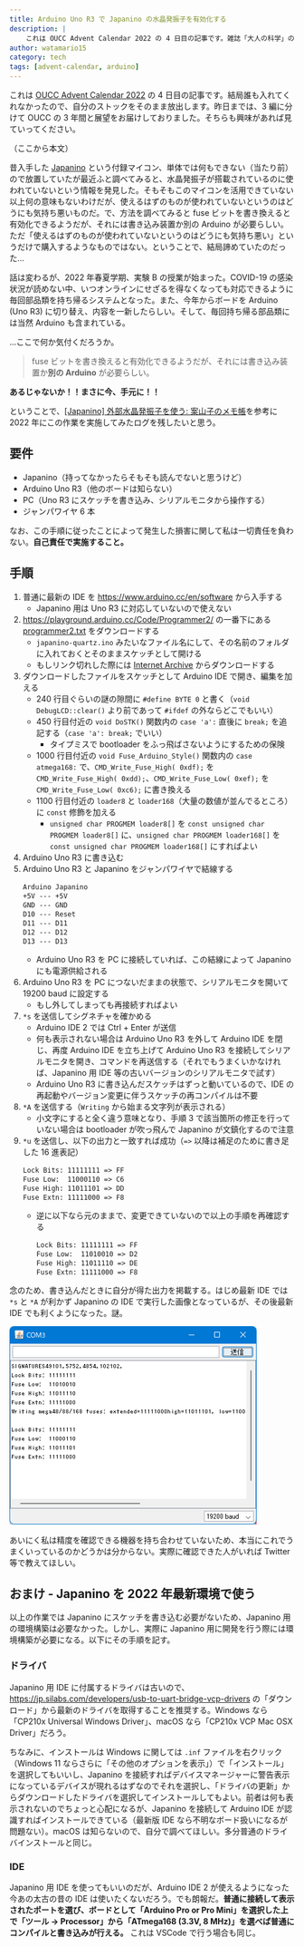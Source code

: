 ```yaml
---
title: Arduino Uno R3 で Japanino の水晶発振子を有効化する
description: |
    これは OUCC Advent Calendar 2022 の 4 日目の記事です。雑誌「大人の科学」の付録マイコン Japanino について、水晶発振子が搭載されているのに使われていないという情報を発見し、実験 B の授業で貸し出された Arduino Uno R3 を用いて fuse ビットを書き換えて有効化した過程を説明しています。
author: watamario15
category: tech
tags: [advent-calendar, arduino]
---
```


これは [OUCC Advent Calendar 2022](https://adventar.org/calendars/7859) の 4 日目の記事です。結局誰も入れてくれなかったので、自分のストックをそのまま放出します。昨日までは、3 編に分けて OUCC の 3 年間と展望をお届けしておりました。そちらも興味があれば見ていってください。

（ここから本文）

昔入手した [Japanino](https://otonanokagaku.net/japanino/) という付録マイコン、単体では何もできない（当たり前）ので放置していたが最近ふと調べてみると、水晶発振子が搭載されているのに使われていないという情報を発見した。そもそもこのマイコンを活用できていない以上何の意味もないわけだが、使えるはずのものが使われていないというのはどうにも気持ち悪いものだ。で、方法を調べてみると fuse ビットを書き換えると有効化できるようだが、それには書き込み装置か別の Arduino が必要らしい。ただ「使えるはずのものが使われていないというのはどうにも気持ち悪い」というだけで購入するようなものではない。ということで、結局諦めていたのだった...

話は変わるが、2022 年春夏学期、実験 B の授業が始まった。COVID-19 の感染状況が読めない中、いつオンラインにせざるを得なくなっても対応できるように毎回部品類を持ち帰るシステムとなった。また、今年からボードを Arduino (Uno R3) に切り替え、内容を一新したらしい。そして、毎回持ち帰る部品類には当然 Arduino も含まれている。

...ここで何か気付くだろうか。

> fuse ビットを書き換えると有効化できるようだが、それには書き込み装置か**別の Arduino** が必要らしい。

**あるじゃないか！！まさに今、手元に！！**

ということで、[\[Japanino\] 外部水晶発振子を使う: 案山子のメモ帳](http://kamemo.cocolog-nifty.com/blog/2010/06/japanino-9afa.html)を参考に 2022 年にこの作業を実施してみたログを残したいと思う。

## 要件
- Japanino（持ってなかったらそもそも読んでないと思うけど）
- Arduino Uno R3（他のボードは知らない）
- PC（Uno R3 にスケッチを書き込み、シリアルモニタから操作する）
- ジャンパワイヤ 6 本

なお、この手順に従ったことによって発生した損害に関して私は一切責任を負わない。**自己責任で実施すること。**

## 手順
1. 普通に最新の IDE を https://www.arduino.cc/en/software から入手する
   - Japanino 用は Uno R3 に対応していないので使えない
1. https://playground.arduino.cc/Code/Programmer2/ の一番下にある [programmer2.txt](https://playground.arduino.cc/uploads/Code/programmer2/index.txt) をダウンロードする
   - `japanino-quartz.ino` みたいなファイル名にして、その名前のフォルダに入れておくとそのままスケッチとして開ける
   - もしリンク切れした際には [Internet Archive](https://web.archive.org/web/20220427140745if_/https://playground.arduino.cc/uploads/Code/programmer2/index.txt) からダウンロードする
1. ダウンロードしたファイルをスケッチとして Arduino IDE で開き、編集を加える
   - 240 行目ぐらいの謎の隙間に `#define BYTE 0` と書く（`void DebugLCD::clear()` より前であって `#ifdef` の外ならどこでもいい）
   - 450 行目付近の `void DoSTK()` 関数内の `case 'a':` 直後に `break;` を追記する（`case 'a': break;` でいい）
     - タイプミスで bootloader をふっ飛ばさないようにするための保険
   - 1000 行目付近の `void Fuse_Arduino_Style()` 関数内の `case atmega168:` で、`CMD_Write_Fuse_High( 0xdf);` を `CMD_Write_Fuse_High( 0xdd);`、`CMD_Write_Fuse_Low( 0xef);` を `CMD_Write_Fuse_Low( 0xc6);` に書き換える
   - 1100 行目付近の `loader8` と `loader168`（大量の数値が並んでるところ）に `const` 修飾を加える
     - `unsigned char PROGMEM loader8[]` を `const unsigned char PROGMEM loader8[]` に、`unsigned char PROGMEM loader168[]` を `const unsigned char PROGMEM loader168[]` にすればよい
1. Arduino Uno R3 に書き込む
1. Arduino Uno R3 と Japanino をジャンパワイヤで結線する
   ```
   Arduino Japanino
   +5V --- +5V
   GND --- GND
   D10 --- Reset
   D11 --- D11
   D12 --- D12
   D13 --- D13
   ```
   - Arduino Uno R3 を PC に接続していれば、この結線によって Japanino にも電源供給される
1. Arduino Uno R3 を PC につないだままの状態で、シリアルモニタを開いて 19200 baud に設定する
   - もし外してしまっても再接続すればよい
1. `*s` を送信してシグネチャを確かめる
   - Arduino IDE 2 では Ctrl + Enter が送信
   - 何も表示されない場合は Arduino Uno R3 を外して Arduino IDE を閉じ、再度 Arduino IDE を立ち上げて Arduino Uno R3 を接続してシリアルモニタを開き、コマンドを再送信する（それでもうまくいかなければ、Japanino 用 IDE 等の古いバージョンのシリアルモニタで試す）
   - Arduino Uno R3 に書き込んだスケッチはずっと動いているので、IDE の再起動やバージョン変更に伴うスケッチの再コンパイルは不要
1. `*A` を送信する（`Writing` から始まる文字列が表示される）
   - 小文字にすると全く違う意味となり、手順 3 で該当箇所の修正を行っていない場合は bootloader が吹っ飛んで Japanino が文鎮化するので注意
1. `*u` を送信し、以下の出力と一致すれば成功（`=>` 以降は補足のために書き足した 16 進表記）
   ```
   Lock Bits: 11111111 => FF
   Fuse Low:  11000110 => C6
   Fuse High: 11011101 => DD
   Fuse Extn: 11111000 => F8
   ```
   - 逆に以下なら元のままで、変更できていないので以上の手順を再確認する
     ```
     Lock Bits: 11111111 => FF
     Fuse Low:  11010010 => D2
     Fuse High: 11011110 => DE
     Fuse Extn: 11111000 => F8
     ```

念のため、書き込んだときに自分が得た出力を掲載する。はじめ最新 IDE では `*s` と `*A` が利かず Japanino の IDE で実行した画像となっているが、その後最新 IDE でも利くようになった。謎。

![出力](./875/fuse.png)

あいにく私は精度を確認できる機器を持ち合わせていないため、本当にこれでうまくいっているのかどうかは分からない。実際に確認できた人がいれば Twitter 等で教えてほしい。

## おまけ - Japanino を 2022 年最新環境で使う
以上の作業では Japanino にスケッチを書き込む必要がないため、Japanino 用の環境構築は必要なかった。しかし、実際に Japanino 用に開発を行う際には環境構築が必要になる。以下にその手順を記す。

### ドライバ
Japanino 用 IDE に付属するドライバは古いので、<https://jp.silabs.com/developers/usb-to-uart-bridge-vcp-drivers> の「ダウンロード」から最新のドライバを取得することを推奨する。Windows なら「CP210x Universal Windows Driver」、macOS なら「CP210x VCP Mac OSX Driver」だろう。

ちなみに、インストールは Windows に関しては `.inf` ファイルを右クリック（Windows 11 ならさらに「その他のオプションを表示」）で「インストール」を選択してもいいし、Japanino を接続すればデバイスマネージャーに警告表示になっているデバイスが現れるはずなのでそれを選択し、「ドライバの更新」からダウンロードしたドライバを選択してインストールしてもよい。前者は何も表示されないのでちょっと心配になるが、Japanino を接続して Arduino IDE が認識すればインストールできている（最新版 IDE なら不明なボード扱いになるが問題ない）。macOS は知らないので、自分で調べてほしい。多分普通のドライバインストールと同じ。

### IDE
Japanino 用 IDE を使ってもいいのだが、Arduino IDE 2 が使えるようになった今あの太古の昔の IDE は使いたくないだろう。でも朗報だ。**普通に接続して表示されたポートを選び、ボードとして「Arduino Pro or Pro Mini」を選択した上で「ツール -> Processor」から「ATmega168 (3.3V, 8 MHz)」を選べば普通にコンパイルと書き込みが行える。** これは VSCode で行う場合も同じ。
